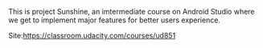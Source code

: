 This is project Sunshine, an imtermediate course on Android Studio where we get to implement major features for better users experience.

Site:https://classroom.udacity.com/courses/ud851